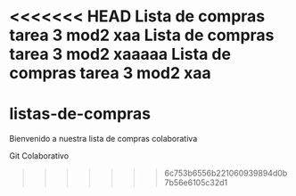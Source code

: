 <<<<<<< HEAD
Lista de compras tarea 3 mod2 xaa
Lista de compras tarea 3 mod2 xaaaaa
Lista de compras tarea 3 mod2 xaa
=======
# listas-de-compras

Bienvenido a nuestra lista de compras colaborativa

Git Colaborativo
>>>>>>> 6c753b6556b221060939894d0b7b56e6105c32d1

